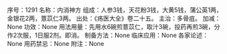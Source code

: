 序号：1291
名称：内消神方
组成：人参3钱，天花粉3钱，大黄5钱，蒲公英1两，金银花2两，薏苡仁3两。
出处：《疡医大全》卷二十五。
主治：多骨疽。
加减：None
功效：None
用法用量：先用水6碗煎薏苡仁，取汁3碗，投药再煎3碗，分作2次服，1日服2剂。即消。
制备方法：None
临床应用：None
各家论述：None
用药禁忌：None
附注：None
